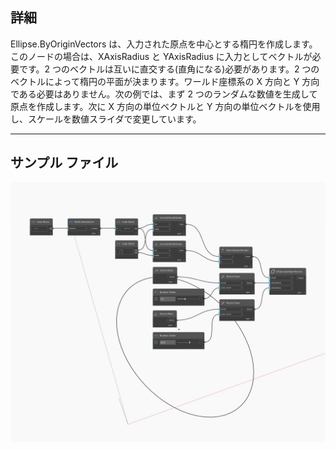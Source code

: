 ## 詳細
Ellipse.ByOriginVectors は、入力された原点を中心とする楕円を作成します。このノードの場合は、XAxisRadius と YAxisRadius に入力としてベクトルが必要です。2 つのベクトルは互いに直交する(直角になる)必要があります。2 つのベクトルによって楕円の平面が決まります。ワールド座標系の X 方向と Y 方向である必要はありません。次の例では、まず 2 つのランダムな数値を生成して原点を作成します。次に X 方向の単位ベクトルと Y 方向の単位ベクトルを使用し、スケールを数値スライダで変更しています。
___
## サンプル ファイル

![ByOriginVectors](./Autodesk.DesignScript.Geometry.Ellipse.ByOriginVectors_img.jpg)

